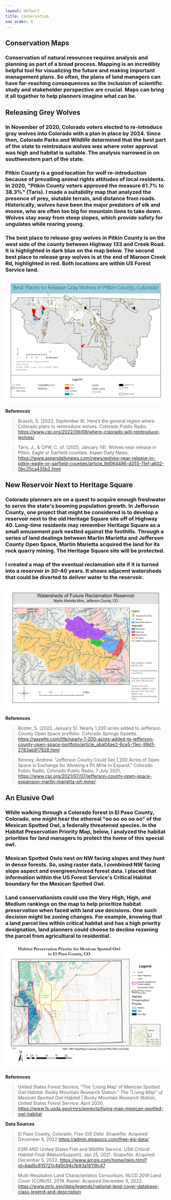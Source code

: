 ```yaml
---
layout: default
title: Conservation
nav_order: 4
---
```

## Conservation Maps

### Conservation of natural resources requires analysis and planning as part of a broad process. Mapping is an incredibly helpful tool for visualizing the future and making important management plans. So often, the plans of land managers can have far-reaching consequences so the inclusion of scientific study and stakeholder perspective are crucial. Maps can bring it all together to help planners imagine what can be.

## Releasing Grey Wolves

### In November of 2020, Colorado voters elected to re-introduce gray wolves into Colorado with a plan in place by 2024.  Since then, Colorado Parks and Wildlife determined that the best part of the state to reintroduce wolves was where voter approval was high and habitat is suitable.  The analysis narrowed in on southwestern part of the state.

### Pitkin County is a good location for wolf re-introduction because of prevailing animal rights attitudes of local residents. In 2020, "Pitkin County voters approved the measure 61.7% to 38.3%" (Taris). I made a suitability map that analyzed the presence of prey, siutable terrain, and distance from roads. Historically, wolves have been the major predators of elk and moose, who are often too big for mountain lions to take down. Wolves stay away from steep slopes, which provide safety for ungulates while rearing young.  

### The best place to release gray wolves in Pitkin County is on the west side of the county between Highway 133 and Creek Road.  It is highlighted in dark blue on the map below. The second best place to release gray wolves is at the end of Maroon Creek Rd, highlighted in red.  Both locations are within US Forest Service land. 

<img src = "https://github.com/megsmedes/GISmedes/blob/main/img/Smedes4850Mini4.jpg?raw=true" alt = "Map of locations to release Grey Wolves in Pitkin County, CO">

**References**
>Brasch, S. (2022, September 9). Here’s the general region where Colorado plans to reintroduce wolves. Colorado Public Radio. https://www.cpr.org/2022/09/09/where-colorado-will-reintroduce-wolves/

>Taris, J., & CPW, C. of. (2025, January 14). Wolves near release in Pitkin, Eagle or Garfield counties. Aspen Daily News. https://www.aspendailynews.com/news/wolves-near-release-in-pitkin-eagle-or-garfield-counties/article_9d064486-d255-11ef-a602-0bc25ca435b2.html 

## New Reservoir Next to Heritage Square

### Colorado planners are on a quest to acquire enough freshwater to serve the state's booming population growth. In Jefferson County, one project that might be considered is to develop a reservoir next to the old Heritage Square site off of Highway 40. Long-time residents may remember Heritage Square as a small amusement park nestled against the foothills. Through a series of land dealings between Martin Marietta and Jefferson County Open Space, Martin Marietta acquired the land for its rock quarry mining. The Heritage Square site will be protected.

### I created a map of the eventual reclamation site if it is turned into a reservoir in 30-40 years. It shows adjacent watersheds that could be diverted to deliver water to the reservoir.

<img src = "https://github.com/megsmedes/GISmedes/blob/main/img/MiniProj6_Layout.jpg?raw=true" alt = "Reservoir and at Martin Marietta" >

**References**
> Boster, S. (2022, January 5). Nearly 1,200 acres added to Jefferson County Open Space portfolio. Colorado Springs Gazette. https://gazette.com/life/nearly-1-200-acres-added-to-jefferson-county-open-space-portfolio/article_aba04ae2-6ce5-11ec-99d1-2783ab917828.html

> Kenney, Andrew. “Jefferson County Could Get 1,200 Acres of Open Space in Exchange for Allowing a Pit Mine to Expand.” Colorado Public Radio, Colorado Public Radio, 7 July 2021, https://www.cpr.org/2021/07/07/jefferson-county-open-space-expansion-martin-marietta-pit-mine/. 

## An Elusive Owl

### While walking through a Colorado forest in El Paso County, Colorado, one might hear the ethereal "oo oo oo oo oo" of the Mexican Spotted Owl, a federally threatened species. In the Habitat Preservation Priority Map, below, I analyzed the habitat priorities for land managers to protect the home of this special owl.  
### Mexican Spotted Owls nest on NW facing slopes and they hunt in dense forests.  So, using raster data, I combined NW facing slope aspect and evergreen/mixed forest data.  I placed that information within the US Forest Service's Critical Habitat boundary for the Mexican Spotted Owl.  
### Land conservationists could use the Very High, High, and Medium rankings on the map to help prioritize habitat preservation when faced with land use decisions. One such decision might be zoning changes. For example, knowing that a land parcel lies within critical habitat and has a high priority designation, land planners could choose to decline rezoning the parcel from agricultural to residential.

<img src = "https://github.com/megsmedes/GISmedes/blob/main/HabitatPriorityMap2.jpg?raw=true" alt = "Mexican Spotted Owl Habitat Map">

**References**

> United States Forest Service, “The ‘Living Map’ of Mexican Spotted Owl Habitat: Rocky Mountain Research Station.” *The "Living Map" of Mexican Spotted Owl Habitat* | Rocky Mountain Research Station, United States Forest Service, April 2020, https://www.fs.usda.gov/rmrs/projects/living-map-mexican-spotted-owl-habitat

**Data Sources**

> El Paso County, Colorado. *Free GIS Data*. Shapefile. Acquired December 5, 2022 https://admin.elpasoco.com/free-gis-data/

> ESRI AND United States Fish and Wildlife Service. *USA Critical Habitat Final* (MatureSupport). Jan 25, 2021. Shapefile. Acquired December 5, 2022. https://www.arcgis.com/home/item.html?id=bad5c810721c4d0c94cfb93a18119c47

> Multi-Resolution Land Characteristics Consortium. *NLCD 2019 Land Cover* (CONUS). 2019. Raster. Acquired December 5, 2022. https://www.mrlc.gov/data/legends/national-land-cover-database-class-legend-and-description

